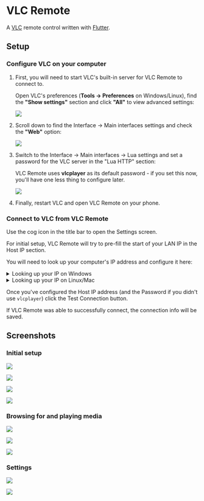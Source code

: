 # VLC Remote

A [VLC](https://www.videolan.org/vlc/) remote control written with [Flutter](https://flutter.io/).

## Setup

### Configure VLC on your computer

1. First, you will need to start VLC's built-in server for VLC Remote to connect to.

   Open VLC's preferences (**Tools → Preferences** on Windows/Linux), find the **"Show settings"** section and click **"All"** to view advanced settings:

   ![](screenshots/vlc-settings.png)

2. Scroll down to find the Interface → Main interfaces settings and check the **"Web"** option:

   ![](screenshots/vlc-interfaces.png)

3. Switch to the Interface → Main interfaces -> Lua settings and set a password for the VLC server in the "Lua HTTP" section:

   VLC Remote uses **vlcplayer** as its default password - if you set this now, you'll have one less thing to configure later.

   ![](screenshots/vlc-lua-http.png)

4. Finally, restart VLC and open VLC Remote on your phone.

### Connect to VLC from VLC Remote

Use the cog icon in the title bar to open the Settings screen.

For initial setup, VLC Remote will try to pre-fill the start of your LAN IP in the Host IP section.

You will need to look up your computer's IP address and configure it here:

<details>
  <summary>Looking up your IP on Windows</summary>
  <ul>
    <li>Open a Command Prompt</li>
    <li>Type <kbd>ipconfig</kbd> and press enter to run the command</li>
    <li>Look for <code>IPv4 Address</code> in the command's output, which should have an IP address similar to the Host IP setting in the app</li>
  </ul>
</details>

<details>
  <summary>Looking up your IP on Linux/Mac</summary>
  <ul>
    <li>Open a Terminal</li>
    <li>Type <kbd>ifconfig</kbd> and press enter to</li>
    <li>Look for <code>eth0</code> in the command's output, which should have an IP address similar to the Host IP setting in the app</li>
  </ul>
</details>

Once you've configured the Host IP address (and the Password if you didn't use `vlcplayer`) click the Test Connection button.

If VLC Remote was able to successfully connect, the connection info will be saved.

## Screenshots

### Initial setup

![](screenshots/setup.png)

![](screenshots/setup-guide-os.png)

![](screenshots/setup-guide-steps.png)

![](screenshots/vlc-connected.png)

### Browsing for and playing media

![](screenshots/open-media.png)

![](screenshots/file-browser.png)

![](screenshots/playing-vlc.png)

### Settings

![](screenshots/settings.png)

![](screenshots/host-ip-guide-os.png)
